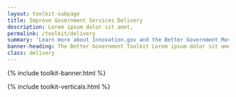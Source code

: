 ```yaml
---
layout: toolkit-subpage
title: Improve Government Services Delivery
description: Lorem ipsum dolor sit amet,
permalink: /toolkit/delivery
summary: 'Learn more about Innovation.gov and the Better Government Movement'
banner-heading: The Better Government Toolkit Lorem ipsum dolor sit amet, consectetur adipiscing. 
class: delivery
---
```


{% include toolkit-banner.html %}


{% include toolkit-verticals.html %}